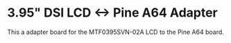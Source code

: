 # 3.95" DSI LCD <-> Pine A64 Adapter

This a adapter board for the MTF0395SVN-02A LCD to the Pine A64 board.
